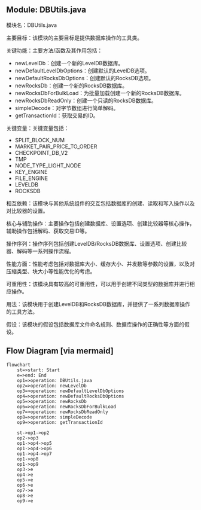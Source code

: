 ## Module: DBUtils.java
模块名：DBUtils.java

主要目标：该模块的主要目标是提供数据库操作的工具类。

关键功能：主要方法/函数及其作用包括：
- newLevelDb：创建一个新的LevelDB数据库。
- newDefaultLevelDbOptions：创建默认的LevelDB选项。
- newDefaultRocksDbOptions：创建默认的RocksDB选项。
- newRocksDb：创建一个新的RocksDB数据库。
- newRocksDbForBulkLoad：为批量加载创建一个新的RocksDB数据库。
- newRocksDbReadOnly：创建一个只读的RocksDB数据库。
- simpleDecode：对字节数组进行简单解码。
- getTransactionId：获取交易的ID。

关键变量：关键变量包括：
- SPLIT_BLOCK_NUM
- MARKET_PAIR_PRICE_TO_ORDER
- CHECKPOINT_DB_V2
- TMP
- NODE_TYPE_LIGHT_NODE
- KEY_ENGINE
- FILE_ENGINE
- LEVELDB
- ROCKSDB

相互依赖：该模块与其他系统组件的交互包括数据库的创建、读取和写入操作以及对比较器的设置。

核心与辅助操作：主要操作包括创建数据库、设置选项、创建比较器等核心操作，辅助操作包括解码、获取交易ID等。

操作序列：操作序列包括创建LevelDB/RocksDB数据库、设置选项、创建比较器、解码等一系列操作流程。

性能方面：性能考虑包括对数据库大小、缓存大小、并发数等参数的设置，以及对压缩类型、块大小等性能优化的考虑。

可重用性：该模块具有较高的可重用性，可以用于创建不同类型的数据库并进行相应操作。

用法：该模块用于创建LevelDB和RocksDB数据库，并提供了一系列数据库操作的工具方法。

假设：该模块的假设包括数据库文件命名规则、数据库操作的正确性等方面的假设。
## Flow Diagram [via mermaid]
```mermaid
flowchart
    st=>start: Start
    e=>end: End
    op1=>operation: DBUtils.java
    op2=>operation: newLevelDb
    op3=>operation: newDefaultLevelDbOptions
    op4=>operation: newDefaultRocksDbOptions
    op5=>operation: newRocksDb
    op6=>operation: newRocksDbForBulkLoad
    op7=>operation: newRocksDbReadOnly
    op8=>operation: simpleDecode
    op9=>operation: getTransactionId

    st->op1->op2
    op2->op3
    op1->op4->op5
    op1->op4->op6
    op1->op4->op7
    op1->op8
    op1->op9
    op3->e
    op4->e
    op5->e
    op6->e
    op7->e
    op8->e
    op9->e
```
